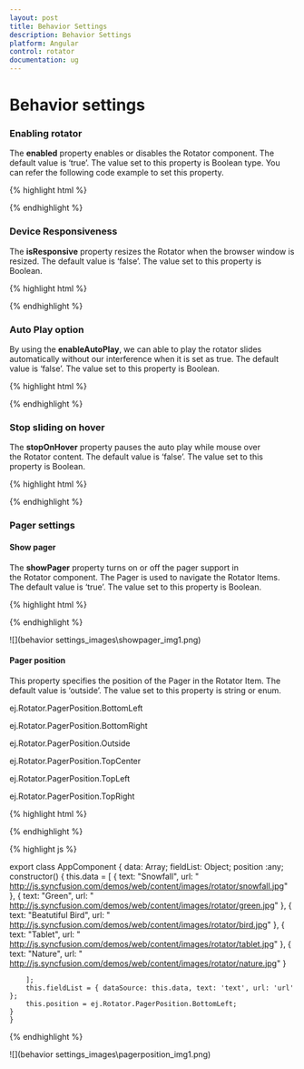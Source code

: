 ```yaml
---
layout: post
title: Behavior Settings
description: Behavior Settings
platform: Angular
control: rotator
documentation: ug
---
```


# Behavior settings

### Enabling rotator

The **enabled** property enables or disables the Rotator component. The default value is ‘true’. The value set to this property is Boolean type. You can refer the following code example to set this property.

{% highlight html %}

<ul ej-rotator id="sliderContent" [dataSource]="data" [fields]="fieldList" [showPlayButton]="true" [enabled]="true" slideWidth="400px" slideHeight="300px">
                        </ul>


{% endhighlight %}


### Device Responsiveness 

The **isResponsive** property resizes the Rotator when the browser window is resized. The default value is ‘false’. The value set to this property is Boolean.

{% highlight html %}

<ul ej-rotator id="sliderContent" [dataSource]="data" [fields]="fieldList" [showPlayButton]="true" [isResponsive]="true" slideWidth="400px" slideHeight="300px">
                        </ul>


{% endhighlight %}

### Auto Play option

By using the **enableAutoPlay**, we can able to play the rotator slides automatically without our interference when it is set as true. The default value is ‘false’. The value set to this property is Boolean.

{% highlight html %}

<ul ej-rotator id="sliderContent" [dataSource]="data" [fields]="fieldList" [showPlayButton]="true" [enableAutoPlay]="true" slideWidth="400px" slideHeight="300px">
                        </ul>


{% endhighlight %}

### Stop sliding on hover

The **stopOnHover** property pauses the auto play while mouse over the Rotator content. The default value is ‘false’. The value set to this property is Boolean.

{% highlight html %}
<ul ej-rotator id="sliderContent" [dataSource]="data" [fields]="fieldList" [showPlayButton]="true" [enableAutoPlay]="true" [stopOnHover]="true" slideWidth="400px" slideHeight="300px">
                        </ul>


{% endhighlight %}


### Pager settings

#### Show pager

The **showPager** property turns on or off the pager support in the Rotator component. The Pager is used to navigate the Rotator Items. The default value is ‘true’. The value set to this property is Boolean.

{% highlight html %}
<ul ej-rotator id="sliderContent" [dataSource]="data" [fields]="fieldList" [showPlayButton="true" [showPager]="true" slideWidth="400px" slideHeight="300px">
                        </ul>

{% endhighlight %}



![](behavior settings_images\showpager_img1.png)

#### Pager position

This property specifies the position of the Pager in the Rotator Item. The default value is ‘outside’. The value set to this property is string or enum.

ej.Rotator.PagerPosition.BottomLeft

ej.Rotator.PagerPosition.BottomRight

ej.Rotator.PagerPosition.Outside

ej.Rotator.PagerPosition.TopCenter

ej.Rotator.PagerPosition.TopLeft

ej.Rotator.PagerPosition.TopRight





{% highlight html %}
   <ul ej-rotator id="sliderContent" [dataSource]="data" [fields]="fieldList" [showPlayButton]="true" [pagerPosition]="position" [enabled]="true" slideWidth="400px" slideHeight="300px"> </ul>
{% endhighlight %}



{% highlight js %}

export class AppComponent {
    data: Array<any>;
    fieldList: Object;
    position :any;
    constructor() {
        this.data = [
        { text: "Snowfall", url: " http://js.syncfusion.com/demos/web/content/images/rotator/snowfall.jpg" },
          { text: "Green", url: " http://js.syncfusion.com/demos/web/content/images/rotator/green.jpg" },
          { text: "Beatutiful Bird", url: " http://js.syncfusion.com/demos/web/content/images/rotator/bird.jpg" },
          { text: "Tablet", url: " http://js.syncfusion.com/demos/web/content/images/rotator/tablet.jpg" },
          { text: "Nature", url: " http://js.syncfusion.com/demos/web/content/images/rotator/nature.jpg" }

        ];
        this.fieldList = { dataSource: this.data, text: 'text', url: 'url' };
        this.position = ej.Rotator.PagerPosition.BottomLeft;
    }
    }
   



{% endhighlight %}

![](behavior settings_images\pagerposition_img1.png)





